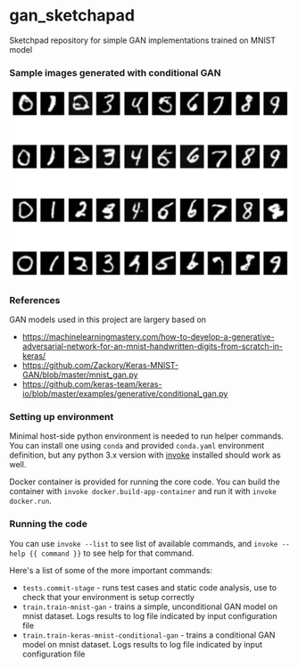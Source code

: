 # gan_sketchapad
Sketchpad repository for simple GAN implementations trained on MNIST model

### Sample images generated with conditional GAN

![alt text](./images/cgan_mnist.jpg)

### References
GAN models used in this project are largery based on
- https://machinelearningmastery.com/how-to-develop-a-generative-adversarial-network-for-an-mnist-handwritten-digits-from-scratch-in-keras/
- https://github.com/Zackory/Keras-MNIST-GAN/blob/master/mnist_gan.py
- https://github.com/keras-team/keras-io/blob/master/examples/generative/conditional_gan.py

### Setting up environment

Minimal host-side python environment is needed to run helper commands.
You can install one using `conda` and provided `conda.yaml` environment definition, but any python 3.x version with [invoke](https://www.pyinvoke.org/) installed should work as well.

Docker container is provided for running the core code.
You can build the container with `invoke docker.build-app-container` and run it with `invoke docker.run`.

### Running the code
You can use `invoke --list` to see list of available commands, and `invoke --help {{ command }}` to see help for that command.

Here's a list of some of the more important commands:
- `tests.commit-stage` - runs test cases and static code analysis, use to check that your environment is setup correctly
- `train.train-mnist-gan` - trains a simple, unconditional GAN model on mnist dataset. Logs results to log file indicated by input configuration file
- `train.train-keras-mnist-conditional-gan` - trains a conditional GAN model on mnist dataset. Logs results to log file indicated by input configuration file
